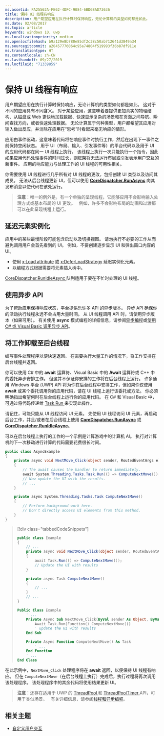 ```yaml
---
ms.assetid: FA25562A-FE62-4DFC-9084-6BD6EAD73636
title: 保持 UI 线程有响应
description: 用户期望应用在执行计算时保持响应，无论计算机的类型如何都是如此。
ms.date: 02/08/2017
ms.topic: article
keywords: windows 10, uwp
ms.localizationpriority: medium
ms.openlocfilehash: b9a129e8b780e85df2c38c50ab712641d3849a34
ms.sourcegitcommit: a20457776064c95a74804f519993f36b87df911e
ms.translationtype: HT
ms.contentlocale: zh-CN
ms.lasthandoff: 09/27/2019
ms.locfileid: "71339859"
---
```

# <a name="keep-the-ui-thread-responsive"></a>保持 UI 线程有响应


用户期望应用在执行计算时保持响应，无论计算机的类型如何都是如此。 这对于不同的应用具有不同含义。 对于某些应用，这意味着要提供更加真实的物理结构、从磁盘或 Web 更快地加载数据、快速显示复杂的场景和在页面之间导航、瞬间查找方向，或者快速处理数据。 无论计算属于何种类型，用户都希望其应用对输入做出反应，并消除在应用在“思考”时看起来毫无响应的情形。

应用由事件驱动，这意味着代码将在响应事件时执行工作，然后在出现下一事件之前保持空闲状态。 用于 UI（布局、输入、引发事件等）的平台代码以及用于 UI 的应用代码都在同一 UI 线程上执行。 该线程上执行一次只能执行一个指令，因此如果应用代码处理事件的时间过长，则框架将无法运行布局或引发表示用户交互的新事件。 应用的响应能力与处理工作的 UI 线程的可用性相关。

你需要使用 UI 线程进行几乎所有对 UI 线程的更改，包括创建 UI 类型以及访问其成员。 无法从后台线程更新 UI，但可以使用 [**CoreDispatcher.RunAsync**](https://docs.microsoft.com/uwp/api/windows.ui.core.coredispatcher.runasync) 向其发布消息以使代码在该处运行。

> **注意**：唯一的例外是，有一个单独的呈现线程，它能够应用不会影响输入处理方式或基本布局的 UI 更改。   例如，许多不会影响布局的动画和过渡都可以在此呈现线程上运行。

## <a name="delay-element-instantiation"></a>延迟元素实例化

应用中的某些最慢阶段可能包含启动以及切换视图。 请勿执行不必要的工作从而避免调用用户会首先看到的 UI。 例如，不要创建逐步显示 UI 和弹出窗口内容的 UI。

-   使用 [x:Load attribute](../xaml-platform/x-load-attribute.md) 或 [x:DeferLoadStrategy](https://docs.microsoft.com/windows/uwp/xaml-platform/x-deferloadstrategy-attribute) 延迟实例化元素。
-   以编程方式根据需要将元素插入树中。

[CoreDispatcher.RunIdleAsync  ](https://docs.microsoft.com/uwp/api/windows.ui.core.coredispatcher.runidleasync) 队列适用于要在不忙时处理的 UI 线程。

## <a name="use-asynchronous-apis"></a>使用异步 API

为了帮助应用保持响应状态，平台提供乐许多 API 的异步版本。 异步 API 确保你的活动执行线程永远不会占用大量时间。 从 UI 线程调用 API 时，请使用异步版本（如果可用）。 有关使用 **async** 模式编程的详细信息，请参阅[异步编程](https://docs.microsoft.com/windows/uwp/threading-async/asynchronous-programming-universal-windows-platform-apps)或[使用 C# 或 Visual Basic 调用异步 API](https://docs.microsoft.com/windows/uwp/threading-async/call-asynchronous-apis-in-csharp-or-visual-basic)。

## <a name="offload-work-to-background-threads"></a>将工作卸载至后台线程

编写事件处理程序以便快速返回。 在需要执行大量工作的情况下，将工作安排在后台线程并返回。

你可以使用 C# 中的 **await** 运算符、Visual Basic 中的 **Await** 运算符或 C++ 中的委托异步安排工作。 但这并不保证你安排的工作将在后台线程上运行。 许多通用 Windows 平台 (UWP) API 将为你在后台线程中安排工作，但如果你仅使用 **await** 或某个委托调用你的应用代码，请在 UI 线程上运行该委托或方法。 你必须明确指出希望何时在后台线程上运行你的应用代码。 在 C# 和 Visual Basic 中，可通过将代码传递给 [Task.Run  ](https://docs.microsoft.com/dotnet/api/system.threading.tasks.task.run) 来实现此操作。

请记住，可能只能从 UI 线程访问 UI 元素。 先使用 UI 线程访问 UI 元素，再启动后台工作，并且/或者在后台线程上使用 [**CoreDispatcher.RunAsync**](https://docs.microsoft.com/uwp/api/windows.ui.core.coredispatcher.runasync) 或 [**CoreDispatcher.RunIdleAsync**](https://docs.microsoft.com/uwp/api/windows.ui.core.coredispatcher.runidleasync)。

可以在后台线程上执行的工作的一个示例是计算游戏中的计算机 AI。 执行对计算机的下一次移动进行计算的代码需要花费很长时间。

```csharp
public class AsyncExample
{
    private async void NextMove_Click(object sender, RoutedEventArgs e)
    {
        // The await causes the handler to return immediately.
        await System.Threading.Tasks.Task.Run(() => ComputeNextMove());
        // Now update the UI with the results.
        // ...
    }

    private async System.Threading.Tasks.Task ComputeNextMove()
    {
        // Perform background work here.
        // Don't directly access UI elements from this method.
    }
}
```

> [!div class="tabbedCodeSnippets"]
> ```csharp
> public class Example
> {
>     // ...
>     private async void NextMove_Click(object sender, RoutedEventArgs e)
>     {
>         await Task.Run(() => ComputeNextMove());
>         // Update the UI with results
>     }
> 
>     private async Task ComputeNextMove()
>     {
>         // ...
>     }
>     // ...
> }
> ```
> ```vb
> Public Class Example
>     ' ...
>     Private Async Sub NextMove_Click(ByVal sender As Object, ByVal e As RoutedEventArgs)
>         Await Task.Run(Function() ComputeNextMove())
>         ' update the UI with results
>     End Sub
> 
>     Private Async Function ComputeNextMove() As Task
>         ' ...
>     End Function
>     ' ...
> End Class
> ```

在此示例中，`NextMove_Click` 处理程序将在 **await** 返回，以便保持 UI 线程有响应。 但在 `ComputeNextMove`（在后台线程上执行）完成后，执行过程将再次调用该处理程序。 该处理程序中的其余代码将使用结果更新 UI。

> **注意**：还存在适用于 UWP 的 [ThreadPool  ](https://docs.microsoft.com/uwp/api/Windows.System.Threading.ThreadPool) 和 [ThreadPoolTimer  ](https://docs.microsoft.com/uwp/api/windows.system.threading.threadpooltimer) API，可用于类似场景。   有关详细信息，请参阅[线程和异步编程](https://docs.microsoft.com/windows/uwp/threading-async/index)。

## <a name="related-topics"></a>相关主题

* [自定义用户交互](https://docs.microsoft.com/windows/uwp/design/layout/index)
